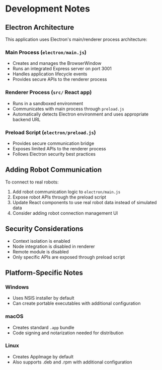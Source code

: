 # Development Notes

## Electron Architecture

This application uses Electron's main/renderer process architecture:

### Main Process (`electron/main.js`)
- Creates and manages the BrowserWindow
- Runs an integrated Express server on port 3001
- Handles application lifecycle events
- Provides secure APIs to the renderer process

### Renderer Process (`src/` React app)
- Runs in a sandboxed environment
- Communicates with main process through `preload.js`
- Automatically detects Electron environment and uses appropriate backend URL

### Preload Script (`electron/preload.js`)
- Provides secure communication bridge
- Exposes limited APIs to the renderer process
- Follows Electron security best practices

## Adding Robot Communication

To connect to real robots:

1. Add robot communication logic to `electron/main.js`
2. Expose robot APIs through the preload script
3. Update React components to use real robot data instead of simulated data
4. Consider adding robot connection management UI

## Security Considerations

- Context isolation is enabled
- Node integration is disabled in renderer
- Remote module is disabled
- Only specific APIs are exposed through preload script

## Platform-Specific Notes

### Windows
- Uses NSIS installer by default
- Can create portable executables with additional configuration

### macOS
- Creates standard `.app` bundle
- Code signing and notarization needed for distribution

### Linux
- Creates AppImage by default
- Also supports .deb and .rpm with additional configuration